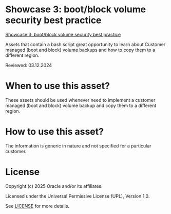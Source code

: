 # Showcase 3: boot/block volume security best practice

[Showcase 3: boot/block volume security best practice](secure.storage.sh)

Assets that contain a bash script great opportunity to learn about Customer managed (boot and block) volume backups and how to copy them to a different region.


Reviewed: 03.12.2024

# When to use this asset?

These assets should be used whenever need to implement a customer managed (boot and block) volume backup and copy them to a different region.

# How to use this asset?

The information is generic in nature and not specified for a particular customer.

# License

Copyright (c) 2025 Oracle and/or its affiliates.

Licensed under the Universal Permissive License (UPL), Version 1.0.

See [LICENSE](https://github.com/oracle-devrel/technology-engineering/blob/main/LICENSE) for more details.
